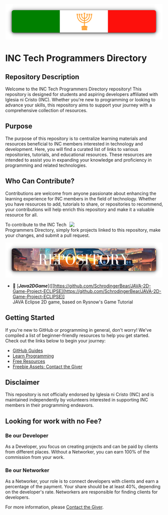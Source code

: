 
<div>
  <img src="assets/inc.png" width="500" />
</div>

# INC Tech Programmers Directory

## Repository Description

Welcome to the INC Tech Programmers Directory repository! This repository is designed for students and aspiring developers affiliated with Iglesia ni Cristo (INC). Whether you're new to programming or looking to advance your skills, this repository aims to support your journey with a comprehensive collection of resources.
<!-- 
<div>
  <img src="https://i.imgur.com/fgSLbeG.png" width="300" align="right" />
</div> -->

## Purpose

The purpose of this repository is to centralize learning materials and resources beneficial to INC members interested in technology and development. Here, you will find a curated list of links to various repositories, tutorials, and educational resources. These resources are intended to assist you in expanding your knowledge and proficiency in programming and related technologies.


## Who Can Contribute?

Contributions are welcome from anyone passionate about enhancing the learning experience for INC members in the field of technology. Whether you have resources to add, tutorials to share, or repositories to recommend, your contributions will help enrich this repository and make it a valuable resource for all.

<div>
  <img src="assets/ai.png" width="300" align="right" />
</div>


To contribute to the INC Tech Programmers Directory, simply fork projects linked to this repository, make your changes, and submit a pull request.

<img src="assets/repo.png" width="500" />
<br/>
  
- 📗 [***Java2DGame***]([[https://github.com/SchrodingerBear/JAVA-2D-Game-Project-ECLIPSE](https://github.com/SchrodingerBear/JAVA-2D-Game-Project-ECLIPSE)] <br/>
  JAVA Eclipse 2D game, based on Rysnow's Game Tutorial


## Getting Started

If you're new to GitHub or programming in general, don't worry! We've compiled a list of beginner-friendly resources to help you get started. Check out the links below to begin your journey:

- [GitHub Guides](https://guides.github.com/)
- [Learn Programming](https://www.w3schools.com/)
- [Free Resources ](https://www.w3schools.com/)
- [Freebie Assets: Contact the Giver](https://www.facebook.com/scvpfb/)

## Disclaimer

This repository is not officially endorsed by Iglesia ni Cristo (INC) and is maintained independently by volunteers interested in supporting INC members in their programming endeavors.

## Looking for work with no Fee?

### Be our Developer

As a Developer, you focus on creating projects and can be paid by clients from different places. Without a Networker, you can earn 100% of the commission from your work.

### Be our Networker

As a Networker, your role is to connect developers with clients and earn a percentage of the payment. Your share should be at least 40%, depending on the developer's rate. Networkers are responsible for finding clients for developers.

For more information, please [Contact the Giver](https://www.facebook.com/scvpfb/).


